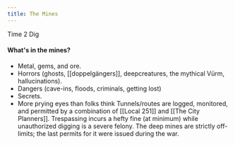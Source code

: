 ```yaml
---
title: The Mines
---
```


Time 2 Dig

#### What's in the mines?
- Metal, gems, and ore.
- Horrors (ghosts, [[doppelgängers]], deepcreatures, the mythical Vürm, hallucinations).
- Dangers (cave-ins, floods, criminals, getting lost)
- Secrets.
- More prying eyes than folks think
Tunnels/routes are logged, monitored, and permitted by a combination of [[Local 251]] and [[The City Planners]]. Trespassing incurs a hefty fine (at minimum) while unauthorized digging is a severe felony. The deep mines are strictly off-limits; the last permits for it were issued during the war.